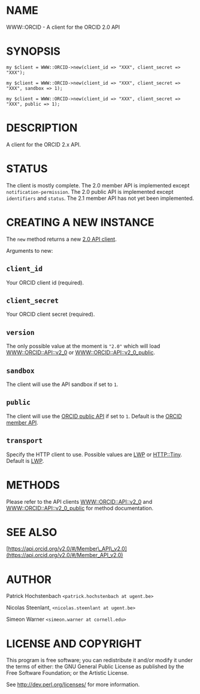 # NAME

WWW::ORCID - A client for the ORCID 2.0 API

# SYNOPSIS

    my $client = WWW::ORCID->new(client_id => "XXX", client_secret => "XXX");

    my $client = WWW::ORCID->new(client_id => "XXX", client_secret => "XXX", sandbox => 1);

    my $client = WWW::ORCID->new(client_id => "XXX", client_secret => "XXX", public => 1);

# DESCRIPTION

A client for the ORCID 2.x API.

# STATUS

The client is mostly complete. The 2.0 member API is implemented except `notification-permission`. The 2.0
public API is implemented except `identifiers` and `status`. The 2.1 member
API has not yet been implemented.

# CREATING A NEW INSTANCE

The `new` method returns a new [2.0 API client](https://metacpan.org/pod/WWW::ORCID::API::v2_0).

Arguments to new:

## `client_id`

Your ORCID client id (required).

## `client_secret`

Your ORCID client secret (required).

## `version`

The only possible value at the moment is `"2.0"` which will load [WWW::ORCID::API::v2\_0](https://metacpan.org/pod/WWW::ORCID::API::v2_0) or [WWW::ORCID::API::v2\_0\_public](https://metacpan.org/pod/WWW::ORCID::API::v2_0_public).

## `sandbox`

The client will use the API sandbox if set to `1`.

## `public`

The client will use the [ORCID public API](https://pub.sandbox.orcid.org/v2.0)
if set to `1`. Default is the
[ORCID member API](https://pub.sandbox.orcid.org/v2.0).

## `transport`

Specify the HTTP client to use. Possible values are [LWP](https://metacpan.org/pod/LWP) or [HTTP::Tiny](https://metacpan.org/pod/HTTP::Tiny).
Default is [LWP](https://metacpan.org/pod/LWP).

# METHODS

Please refer to the API clients [WWW::ORCID::API::v2\_0](https://metacpan.org/pod/WWW::ORCID::API::v2_0) and [WWW::ORCID::API::v2\_0\_public](https://metacpan.org/pod/WWW::ORCID::API::v2_0_public) for method documentation.

# SEE ALSO

[https://api.orcid.org/v2.0/#/Member\_API\_v2.0](https://api.orcid.org/v2.0/#/Member_API_v2.0)

# AUTHOR

Patrick Hochstenbach `<patrick.hochstenbach at ugent.be>`

Nicolas Steenlant, `<nicolas.steenlant at ugent.be>`

Simeon Warner `<simeon.warner at cornell.edu>`

# LICENSE AND COPYRIGHT

This program is free software; you can redistribute it and/or modify it
under the terms of either: the GNU General Public License as published
by the Free Software Foundation; or the Artistic License.

See http://dev.perl.org/licenses/ for more information.

